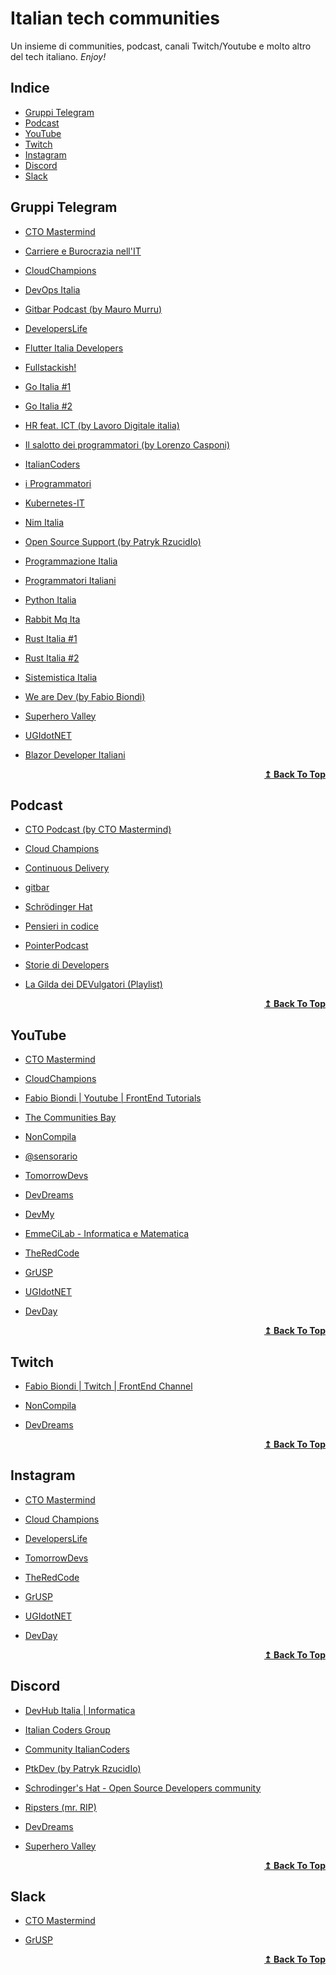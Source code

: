 # Italian tech communities
Un insieme di communities, podcast, canali Twitch/Youtube e molto altro del tech italiano. _Enjoy!_

## Indice
  * [Gruppi Telegram](#gruppi-telegram)
  * [Podcast](#podcast)
  * [YouTube](#youtube)
  * [Twitch](#twitch)
  * [Instagram](#instagram)
  * [Discord](#discord)
  * [Slack](#slack)


## Gruppi Telegram

* [CTO Mastermind](https://t.me/ctomastermind/)

* [Carriere e Burocrazia nell'IT](https://t.me/twccarriera)

* [CloudChampions](https://t.me/cloudchampions/)

* [DevOps Italia](https://t.me/devopsitaly)

* [Gitbar Podcast (by Mauro Murru)](https://t.me/gitbar)

* [DevelopersLife](https://t.me/developerslifechannel)

* [Flutter Italia Developers](https://t.me/flutteritdevs)

* [Fullstackish!](https://t.me/tomorrowdevs_group)

* [Go Italia #1](https://t.me/golangita)

* [Go Italia #2](https://t.me/golang_italia)

* [HR feat. ICT (by Lavoro Digitale italia)](https://t.me/+IxwjMC4ytMU4YjRk)

* [Il salotto dei programmatori (by Lorenzo Casponi)](https://t.me/salottoprogrammatori)

* [ItalianCoders](https://t.me/italiancoders_community)

* [i Programmatori](https://t.me/iprogrammatori)

* [Kubernetes-IT](https://t.me/kubernetes_it)

* [Nim Italia](https://t.me/nimitalia)

* [Open Source Support (by Patryk RzucidIo)](https://t.me/ptkdev_support_italian)

* [Programmazione Italia](https://t.me/programmazioneitalia)

* [Programmatori Italiani](https://t.me/developers0101)

* [Python Italia](https://t.me/pythonita)

* [Rabbit Mq Ita](https://t.me/RabbitMQ_ita)

* [Rust Italia #1](https://t.me/rustlang_it)

* [Rust Italia #2](https://t.me/rust_italia)

* [Sistemistica Italia](https://t.me/sistemistica_italia)

* [We are Dev (by Fabio Biondi)](https://t.me/we_are_devs)

* [Superhero Valley](https://t.me/+zIcgNjPpYpIzNmU0)

* [UGIdotNET](https://t.me/ugidotnet)

* [Blazor Developer Italiani](https://t.me/+peIr3tJOKNBmNTQ8)

<div align="right">
  <b><a href="#indice">↥ Back To Top</a></b>
</div>

## Podcast

* [CTO Podcast (by CTO Mastermind)](https://www.ctopodcast.it/)

* [Cloud Champions](https://www.cloudchampions.tech/cloudtv/2691/Cloud-Champions)

* [Continuous Delivery](https://www.spreaker.com/show/continuous-delivery)

* [gitbar](https://www.gitbar.it/)

* [Schrödinger Hat](https://www.schrodinger-hat.it/)

* [Pensieri in codice](https://pensieriincodice.it/)

* [PointerPodcast](https://pointerpodcast.it/)

* [Storie di Developers](https://open.spotify.com/show/5rDJu3qScB9YR5yZtgjm62?si=c189ddf7f1074756)

* [La Gilda dei DEVulgatori (Playlist)](https://open.spotify.com/playlist/1sJvhXyU3Tux4F2cMIxb44?si=df9fb2efba3a44f0)

<div align="right">
  <b><a href="#indice">↥ Back To Top</a></b>
</div>

## YouTube 

* [CTO Mastermind](https://www.youtube.com/CloudChampions)

* [CloudChampions](https://www.ctomastermind.tv/)

* [Fabio Biondi | Youtube | FrontEnd Tutorials](https://www.youtube.com/c/FabioBiondi)

* [The Communities Bay](https://www.youtube.com/@thecmmbay)

* [NonCompila](https://www.youtube.com/@noncompila)

* [@sensorario](https://www.youtube.com/@sensorario)

* [TomorrowDevs](https://youtube.com/tomorrowdevs)

* [DevDreams](https://www.youtube.com/@dev.dreams)

* [DevMy](https://www.youtube.com/@Devmy)

* [EmmeCiLab - Informatica e Matematica](https://www.youtube.com/@emmecilab)

* [TheRedCode](https://theredcode.it/)

* [GrUSP](https://www.youtube.com/GrUSP)

* [UGIdotNET](https://www.youtube.com/ugidotnet)

* [DevDay](https://www.youtube.com/c/DevDay)

<div align="right">
  <b><a href="#indice">↥ Back To Top</a></b>
</div>

## Twitch

* [Fabio Biondi | Twitch | FrontEnd Channel](https://www.twitch.tv/fabio_biondi)

* [NonCompila](https://www.twitch.tv/noncompila)

* [DevDreams](https://www.twitch.tv/devup_program)

<div align="right">
  <b><a href="#indice">↥ Back To Top</a></b>
</div>

## Instagram

* [CTO Mastermind](https://www.instagram.com/ctomastermind/)

* [Cloud Champions](https://www.instagram.com/thecloudchamps/)

* [DevelopersLife](https://www.instagram.com/developerslifechannel/)

* [TomorrowDevs](https://www.instagram.com/tomorrowdevs/)

* [TheRedCode](https://www.instagram.com/theredcode_it/)

* [GrUSP](https://www.instagram.com/GrUSP_/)

* [UGIdotNET](https://www.instagram.com/ugidotnet/)

* [DevDay](https://www.instagram.com/devday_it/)

<div align="right">
  <b><a href="#indice">↥ Back To Top</a></b>
</div>

## Discord

* [DevHub Italia | Informatica](https://discord.gg/e4KbstNqtk)

* [Italian Coders Group](https://top.gg/servers/500396398324350989/join)

* [Community ItalianCoders](https://s.italiancoders.it/discord)

* [PtkDev (by Patryk RzucidIo)](http://discord.ptkdev.io/)

* [Schrodinger's Hat - Open Source Developers community](https://discord.gg/RTXr8A3eFn)

* [Ripsters (mr. RIP)](https://mr.rip/discord)

* [DevDreams](https://discord.gg/QdXC7SuA65)

* [Superhero Valley](https://discord.com/invite/uPRmhHwMem)

<div align="right">
  <b><a href="#indice">↥ Back To Top</a></b>
</div>

## Slack

* [CTO Mastermind](https://www.ctomastermind.it/community/)

* [GrUSP](https://slack.grusp.org/)

<div align="right">
  <b><a href="#indice">↥ Back To Top</a></b>
</div>
